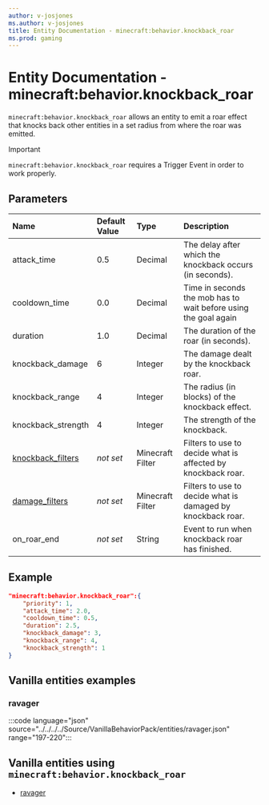 ```yaml
---
author: v-josjones
ms.author: v-josjones
title: Entity Documentation - minecraft:behavior.knockback_roar
ms.prod: gaming
---
```


# Entity Documentation - minecraft:behavior.knockback_roar

`minecraft:behavior.knockback_roar` allows an entity to emit a roar effect that knocks back other entities in a set radius from where the roar was emitted.

>[!IMPORTANT]
> `minecraft:behavior.knockback_roar` requires a Trigger Event in order to work properly.

## Parameters

|Name |Default Value  |Type  |Description  |
|:----------|:----------|:----------|:----------|
|attack_time| 0.5| Decimal| The delay after which the knockback occurs (in seconds). |
|cooldown_time| 0.0| Decimal| Time in seconds the mob has to wait before using the goal again |
|duration| 1.0| Decimal| The duration of the roar (in seconds). |
|knockback_damage| 6| Integer| The damage dealt by the knockback roar. |
|knockback_range| 4| Integer| The radius (in blocks) of the knockback effect. |
|knockback_strength| 4| Integer| The strength of the knockback. |
|[knockback_filters](../FilterList.md)|*not set*| Minecraft Filter| Filters to use to decide what is affected by knockback roar. |
|[damage_filters](../FilterList.md)|*not set*| Minecraft Filter| Filters to use to decide what is damaged by knockback roar.|
|on_roar_end |*not set*| String| Event to run when knockback roar has finished.|

## Example

```json
"minecraft:behavior.knockback_roar":{
    "priority": 1,
    "attack_time": 2.0,
    "cooldown_time": 0.5,
    "duration": 2.5,
    "knockback_damage": 3,
    "knockback_range": 4,
    "knockback_strength": 1
}
```

## Vanilla entities examples

### ravager

:::code language="json" source="../../../../Source/VanillaBehaviorPack/entities/ravager.json" range="197-220":::

## Vanilla entities using `minecraft:behavior.knockback_roar`

- [ravager](../../../../Source/VanillaBehaviorPack_Snippets/entities/ravager.md)
